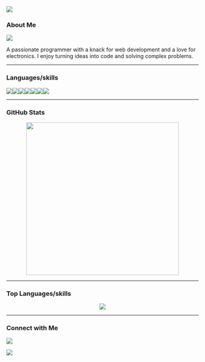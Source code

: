 [![](https://readme-typing-svg.herokuapp.com?font=Bungee+Spice&weight=100&size=30&duration=2500&pause=1000&color=60EFF7&center=true&vCenter=true&width=435&lines=Hey+There;I'm+Anshul+;Programmer;Web+Developer)](https://git.io/typing-svg)

### About Me
![](https://media.giphy.com/media/KpACNEh8jXK2Q/giphy.gif)

A passionate programmer with a knack for web development and a love for electronics. I enjoy turning ideas into code and solving complex problems.

***



### Languages/skills


![](https://img.shields.io/badge/Java-%23ED8B00.svg?style=for-the-badge&logo=openjdk&logoColor=white)![](https://img.shields.io/badge/C-%2300599C.svg?style=for-the-badge&logo=c&logoColor=white)![](https://img.shields.io/badge/C++-%2300599C.svg?style=for-the-badge&logo=c%2B%2B&logoColor=white)![](https://img.shields.io/badge/PHP-%23777BB4.svg?style=for-the-badge&logo=php&logoColor=white)![](https://img.shields.io/badge/Python-3670A0?style=for-the-badge&logo=python&logoColor=ffdd54)![](https://img.shields.io/badge/HTML5-%23E34F26.svg?style=for-the-badge&logo=html5&logoColor=white)![](https://img.shields.io/badge/Arduino-00979D?style=for-the-badge&logo=arduino&logoColor=white)


***

### GitHub Stats
<div align="center">
  <img src="https://github-readme-stats.vercel.app/api?username=anshul11111&count_private=true&show_icons=true&theme=prussian" width="400">
</div>

***

### Top Languages/skills
<div align="center">
  <img src="https://github-readme-stats.vercel.app/api/top-langs/?username=anshul11111&hide=php&title_color=ffffff&text_color=c9cacc&icon_color=4AB197&bg_color=1A2B34" />
</div>

***

### Connect with Me

[![](https://img.shields.io/badge/LinkedIn-Anshul%20Rawat-blue?style=for-the-badge&logo=linkedin)](https://www.linkedin.com/in/anshulrawat1757)


![](https://komarev.com/ghpvc/?username=anshul11111&style=for-the-badge&color=brightgreen&label=VISITORS)
